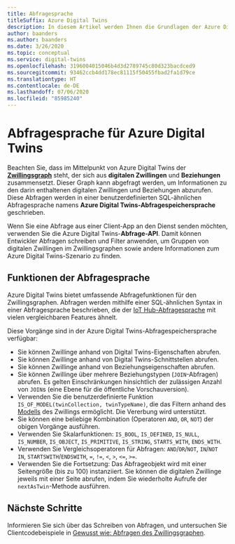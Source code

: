 ```yaml
---
title: Abfragesprache
titleSuffix: Azure Digital Twins
description: In diesem Artikel werden Ihnen die Grundlagen der Azure Digital Twins-Abfragespeichersprache vermittelt.
author: baanders
ms.author: baanders
ms.date: 3/26/2020
ms.topic: conceptual
ms.service: digital-twins
ms.openlocfilehash: 3196004015046b4d3d2789745c80d323bacdced9
ms.sourcegitcommit: 93462ccb4dd178ec81115f50455fbad2fa1d79ce
ms.translationtype: HT
ms.contentlocale: de-DE
ms.lasthandoff: 07/06/2020
ms.locfileid: "85985240"
---
```

# <a name="about-the-query-language-for-azure-digital-twins"></a>Abfragesprache für Azure Digital Twins

Beachten Sie, dass im Mittelpunkt von Azure Digital Twins der [**Zwillingsgraph**](concepts-twins-graph.md) steht, der sich aus **digitalen Zwillingen** und **Beziehungen** zusammensetzt. Dieser Graph kann abgefragt werden, um Informationen zu den darin enthaltenen digitalen Zwillingen und Beziehungen abzurufen. Diese Abfragen werden in einer benutzerdefinierten SQL-ähnlichen Abfragesprache namens **Azure Digital Twins-Abfragespeichersprache** geschrieben.

Wenn Sie eine Abfrage aus einer Client-App an den Dienst senden möchten, verwenden Sie die Azure Digital Twins-**Abfrage-API**. Damit können Entwickler Abfragen schreiben und Filter anwenden, um Gruppen von digitalen Zwillingen im Zwillingsgraphen sowie andere Informationen zum Azure Digital Twins-Szenario zu finden.

## <a name="query-language-features"></a>Funktionen der Abfragesprache

Azure Digital Twins bietet umfassende Abfragefunktionen für den Zwillingsgraphen. Abfragen werden mithilfe einer SQL-ähnlichen Syntax in einer Abfragesprache beschrieben, die der [IoT Hub-Abfragesprache](../iot-hub/iot-hub-devguide-query-language.md) mit vielen vergleichbaren Features ähnelt.

Diese Vorgänge sind in der Azure Digital Twins-Abfragespeichersprache verfügbar:
* Sie können Zwillinge anhand von Digital Twins-Eigenschaften abrufen.
* Sie können Zwillinge anhand von Digital Twins-Schnittstellen abrufen.
* Sie können Zwillinge anhand von Beziehungseigenschaften abrufen.
* Sie können Zwillinge über mehrere Beziehungstypen (`JOIN`-Abfragen) abrufen. Es gelten Einschränkungen hinsichtlich der zulässigen Anzahl von `JOIN`s (eine Ebene für die öffentliche Vorschauversion).
* Verwenden Sie die benutzerdefinierte Funktion `IS_OF_MODEL(twinCollection, twinTypeName)`, die das Filtern anhand des [Modells](concepts-models.md) des Zwillings ermöglicht. Die Vererbung wird unterstützt.
* Sie können eine beliebige Kombination (Operatoren `AND`, `OR`, `NOT`) der obigen Vorgänge ausführen.
* Verwenden Sie Skalarfunktionen: `IS_BOOL`, `IS_DEFINED`, `IS_NULL`, `IS_NUMBER`, `IS_OBJECT`, `IS_PRIMITIVE`, `IS_STRING`, `STARTS_WITH`, `ENDS_WITH`.
* Verwenden Sie Vergleichsoperatoren für Abfragen: `AND`/`OR`/`NOT`, `IN`/`NOT IN`, `STARTSWITH`/`ENDSWITH`, `=`, `!=`, `<`, `>`, `<=`, `>=`.
* Verwenden Sie die Fortsetzung: Das Abfrageobjekt wird mit einer Seitengröße (bis zu 100) instanziiert. Sie können die digitalen Zwillinge jeweils mit einer Seite abrufen, indem Sie wiederholte Aufrufe der `nextAsTwin`-Methode ausführen.

## <a name="next-steps"></a>Nächste Schritte

Informieren Sie sich über das Schreiben von Abfragen, und untersuchen Sie Clientcodebeispiele in [Gewusst wie: Abfragen des Zwillingsgraphen](how-to-query-graph.md).